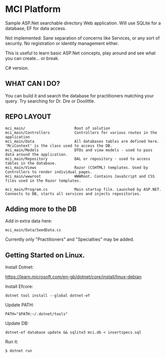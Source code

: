 MCI Platform
============

Sample ASP.Net searchable directory Web application. Will use SQLite for a database, EF for data access.

Not implemented: Sane separation of concerns like Services, or any sort of security. No registration or identity management either.

This is useful to learn basic ASP.Net concepts, play around and see what you can create... or break.

C# version.

## WHAT CAN I DO?
You can build it and search the database for practitioners matching your query. Try searching for Dr. Dre or Doolittle.

## REPO LAYOUT

```
mci_main/                      Root of solution
mci_main/Controllers           Controllers for various routes in the application
mci_main/Data                  All databases tables are defined here. 'MciContext' is the class used to access the DB.
mci_main/Models                DTOs and view models - used to pass data around the application.
mci_main/Repository            DAL or repository - used to access tables in the database.
mci_main/Views                 Razor (CSHTML) templates. Used by Controllers to render individual pages.
mci_main/wwwroot               WWWRoot. Contains JavaScript and CSS files used in the Razor templates.

mci_main/Program.cs            Main startup file. Launched by ASP.NET. Connects to DB, starts all services and injects repositories.
```

## Adding more to the DB

Add in extra data here:

```
mci_main/Data/SeedData.cs
```

Currently only "Practitioners" and "Specialties" may be added.

## Getting Started on Linux.

Install Dotnet:

https://learn.microsoft.com/en-gb/dotnet/core/install/linux-debian

Install Efcore:

```
dotnet tool install --global dotnet-ef
```

Update PATH:

```
PATH="$PATH:~/.dotnet/tools"
```

Update DB:

```
dotnet-ef database update && sqlite3 mci.db < insertspecs.sql
```

Run it:

```
$ dotnet run
```

